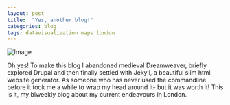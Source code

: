 ```yaml
---
layout: post
title:  "Yes, another blog!"
categories: blog 
tags: datavisualization maps london
---
```


![Image](https://github.com/melanieimfeld/melanieimfeld.github.io/blob/master/assets/hi_there2.jpg?style=centerme)

Oh yes! 
To make this blog I abandoned medieval Dreamweaver, briefly explored Drupal and then finally settled with Jekyll, a beautiful slim html website generator. As someone who has never used the commandline before it took me a while to wrap my head around it- but it was worth it! This is it, my biweekly blog about my current endeavours in London.



